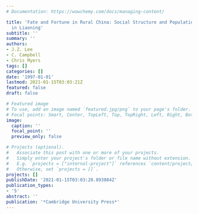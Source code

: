 ```yaml
---
# Documentation: https://wowchemy.com/docs/managing-content/

title: 'Fate and Fortune in Rural China: Social Structure and Population Behavior
  in Liaoning'
subtitle: ''
summary: ''
authors:
- J.Z. Lee
- C. Campbell
- Chris Myers
tags: []
categories: []
date: '1997-01-01'
lastmod: 2021-01-15T03:03:21Z
featured: false
draft: false

# Featured image
# To use, add an image named `featured.jpg/png` to your page's folder.
# Focal points: Smart, Center, TopLeft, Top, TopRight, Left, Right, BottomLeft, Bottom, BottomRight.
image:
  caption: ''
  focal_point: ''
  preview_only: false

# Projects (optional).
#   Associate this post with one or more of your projects.
#   Simply enter your project's folder or file name without extension.
#   E.g. `projects = ["internal-project"]` references `content/project/deep-learning/index.md`.
#   Otherwise, set `projects = []`.
projects: []
publishDate: '2021-01-15T03:03:20.893084Z'
publication_types:
- '5'
abstract: ''
publication: '*Cambridge University Press*'
---
```


